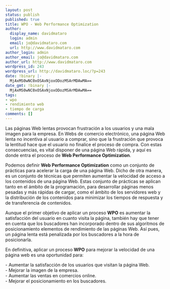 ```yaml
---
layout: post
status: publish
published: true
title: WPO - Web Performance Optimization
author:
  display_name: davidmataro
  login: admin
  email: jo@davidmataro.com
  url: http://www.davidmataro.com
author_login: admin
author_email: jo@davidmataro.com
author_url: http://www.davidmataro.com
wordpress_id: 243
wordpress_url: http://davidmataro.loc/?p=243
date: !binary |-
  MjAxMS0wNC0xOSAxNjoxODozMSArMDAwMA==
date_gmt: !binary |-
  MjAxMS0wNC0xOSAxNjoxODozMSArMDAwMA==
tags:
- wpo
- rendimiento web
- tiempo de carga
comments: []
---
```

<p>Las páginas Web lentas provocan frustración a los usuarios y una mala imagen para la empresa. En Webs de comercio electrónico, una página Web lenta no incentiva al usuario a comprar, sino que la frustración que provoca la lentitud hace que el usuario no finalice el proceso de compra. Con estas consecuencias, es vital disponer de una página Web rápida, y aquí es donde entra el proceso de <strong>Web Performance Optimization</strong>.</p>
<p>Podemos definir <strong>Web Performance Optimization</strong> como un conjunto de prácticas para acelerar la carga de una página Web. Dicho de otra manera, es un conjunto de técnicas que permiten aumentar la velocidad de acceso a los contenidos de una página Web. Estas conjunto de prácticas se aplican tanto en el ámbito de la programación, para desarrollar páginas menos pesadas y más rápidas de cargar, como el ámbito de los servidores web y la distribución de los contenidos para minimizar los tiempos de respuesta y de transferencia de contenidos.</p>
<p>Aunque el primer objetivo de aplicar un proceso <strong>WPO</strong> es aumentar la satisfacción del usuario en cuanto visita la página, también hay que tener en cuenta que los buscadores han incorporado dentro de sus algoritmos de posicionamiento elementos de rendimiento de las páginas Web. Así pues, un página lenta está penalizada por los buscadores a la hora de posicionarla.</p>
<p>En definitiva, aplicar un proceso <strong>WPO</strong> para mejorar la velocidad de una página web es una oportunidad para:</p>
<p>- Aumentar la satisfacción de los usuarios que visitan la página Web.<br />
- Mejorar la imagen de la empresa.<br />
- Aumentar las ventas en comercios online.<br />
- Mejorar el posicionamiento en los buscadores.</p>
